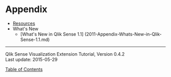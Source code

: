 # Appendix




* [Resources](1001-Appendix-Resources.md)
* What's New
	* [What's New in Qlik Sense 1.1] (2011-Appendix-Whats-New-in-Qlik-Sense-1.1.md)

---
Qlik Sense Visualization Extension Tutorial, Version 0.4.2<br/>
Last update: 2015-05-29<br/>

[Table of Contents](00-TOC.md)